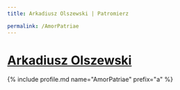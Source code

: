 ```yaml
---
title: Arkadiusz Olszewski | Patromierz

permalink: /AmorPatriae
---
```


# [Arkadiusz Olszewski](https://patronite.pl/AmorPatriae)

{% include profile.md name="AmorPatriae" prefix="a" %}
